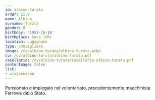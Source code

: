 ```yaml
---
id: albino-turata
order: 11.0
name: Albino
surname: Turata
gender: M
birthday: '1951-10-18'
birthplace: Sona (VR)
location: Lugagnano
type: consigliere
image: /cv/albino-turata/albino-turata.webp
cv: /cv/albino-turata/albino-turata.pdf
casellario: /cv/albino-turata/casellario-albino-turata.pdf
centerImage: false
list:
- viviamosona
---
```


Pensionato e impiegato nel volontariato, precedentemente macchinista Ferrovie dello Stato.